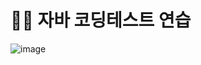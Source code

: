 #  👨‍🎓 자바 코딩테스트 연습

![image](https://github.com/user-attachments/assets/4aed0d00-90bd-4979-a6e2-38b05401e9f4)
